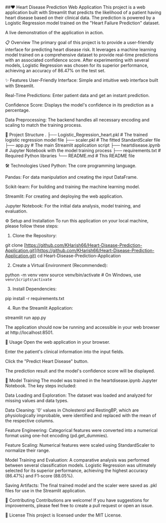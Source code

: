 ##❤️ Heart Disease Prediction Web Application
This project is a web application built with Streamlit that predicts the likelihood of a patient having heart disease based on their clinical data. The prediction is powered by a Logistic Regression model trained on the "Heart Failure Prediction" dataset.

A live demonstration of the application in action.

📋 Overview
The primary goal of this project is to provide a user-friendly interface for predicting heart disease risk. It leverages a machine learning model trained on a comprehensive dataset to provide real-time predictions with an associated confidence score. After experimenting with several models, Logistic Regression was chosen for its superior performance, achieving an accuracy of 86.47% on the test set.

✨ Features
User-Friendly Interface: Simple and intuitive web interface built with Streamlit.

Real-Time Predictions: Enter patient data and get an instant prediction.

Confidence Score: Displays the model's confidence in its prediction as a percentage.

Data Preprocessing: The backend handles all necessary encoding and scaling to match the training process.

📂 Project Structure
.
├── Logistic_Regression_heart.pkl   # The trained logistic regression model file
├── scaler.pkl                        # The fitted StandardScaler file
├── app.py                            # The main Streamlit application script
├── heartdisease.ipynb                # Jupyter Notebook with the model training process
├── requirements.txt                  # Required Python libraries
└── README.md                         # This README file

🛠️ Technologies Used
Python: The core programming language.

Pandas: For data manipulation and creating the input DataFrame.

Scikit-learn: For building and training the machine learning model.

Streamlit: For creating and deploying the web application.

Jupyter Notebook: For the initial data analysis, model training, and evaluation.

⚙️ Setup and Installation
To run this application on your local machine, please follow these steps:

1. Clone the Repository:

git clone [https://github.com/KHarish66/Heart-Disease-Prediction-Application.git](https://github.com/KHarish66/Heart-Disease-Prediction-Application.git)
cd Heart-Disease-Prediction-Application

2. Create a Virtual Environment (Recommended):

python -m venv venv
source venv/bin/activate  # On Windows, use `venv\Scripts\activate`

3. Install Dependencies:

pip install -r requirements.txt

4. Run the Streamlit Application:

streamlit run app.py

The application should now be running and accessible in your web browser at http://localhost:8501.

🚀 Usage
Open the web application in your browser.

Enter the patient's clinical information into the input fields.

Click the "Predict Heart Disease" button.

The prediction result and the model's confidence score will be displayed.

🧠 Model Training
The model was trained in the heartdisease.ipynb Jupyter Notebook. The key steps included:

Data Loading and Exploration: The dataset was loaded and analyzed for missing values and data types.

Data Cleaning: '0' values in Cholesterol and RestingBP, which are physiologically improbable, were identified and replaced with the mean of the respective columns.

Feature Engineering: Categorical features were converted into a numerical format using one-hot encoding (pd.get_dummies).

Feature Scaling: Numerical features were scaled using StandardScaler to normalize their range.

Model Training and Evaluation: A comparative analysis was performed between several classification models. Logistic Regression was ultimately selected for its superior performance, achieving the highest accuracy (86.47%) and F1-score (88.05%).

Saving Artifacts: The final trained model and the scaler were saved as .pkl files for use in the Streamlit application.

🤝 Contributing
Contributions are welcome! If you have suggestions for improvements, please feel free to create a pull request or open an issue.

📄 License
This project is licensed under the MIT License.
